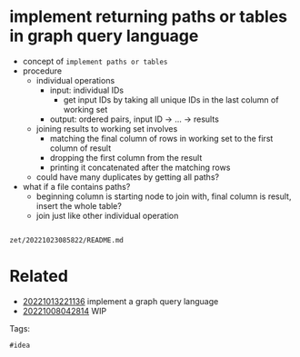 # implement returning paths or tables in graph query language

- concept of `implement paths or tables`
- procedure
  - individual operations
    - input: individual IDs
      - get input IDs by taking all unique IDs in the last column of working set
    - output: ordered pairs, input ID -> ... -> results
  - joining results to working set involves
    - matching the final column of rows in working set to the first column of result
    - dropping the first column from the result
    - printing it concatenated after the matching rows
  - could have many duplicates by getting all paths?
- what if a file contains paths?
  - beginning column is starting node to join with, final column is result, insert the whole table?
  - join just like other individual operation

```
```

` zet/20221023085822/README.md `

# Related

- [20221013221136](/zet/20221013221136/README.md) implement a graph query language
- [20221008042814](/zet/20221008042814/README.md) WIP

Tags:

    #idea
